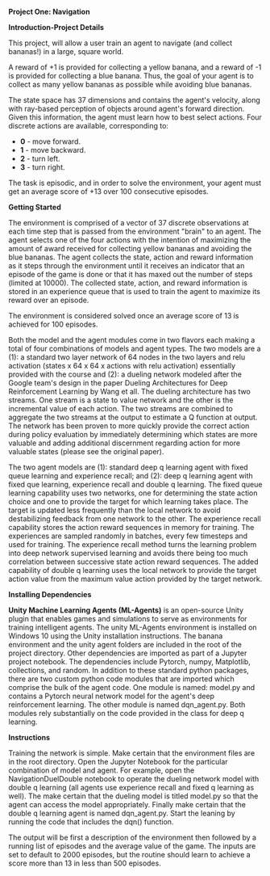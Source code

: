 **Project One: Navigation**

**Introduction-Project Details**

This project, will allow a user train an agent to navigate (and collect bananas!) in a large, square world.


A reward of +1 is provided for collecting a yellow banana, and a reward of -1 is provided for collecting a blue banana. Thus, the goal of your agent is to collect as many yellow bananas as possible while avoiding blue bananas.

The state space has 37 dimensions and contains the agent&#39;s velocity, along with ray-based perception of objects around agent&#39;s forward direction. Given this information, the agent must learn how to best select actions. Four discrete actions are available, corresponding to:

- **0**  - move forward.
- **1**  - move backward.
- **2**  - turn left.
- **3**  - turn right.

The task is episodic, and in order to solve the environment, your agent must get an average score of +13 over 100 consecutive episodes.

**Getting Started**

The environment is comprised of a vector of 37 discrete observations at each time step that is passed from the environment &quot;brain&quot; to an agent.  The agent selects one of the four actions with the intention of maximizing the amount of award received for collecting yellow bananas and avoiding the blue bananas.  The agent collects the state, action and reward information as it steps through the environment until it receives an indicator that an episode of the game is done or that it has maxed out the number of steps (limited at 10000).   The collected state, action, and reward information is stored in an experience queue that is used to train the agent to maximize its reward over an episode.

The environment is considered solved once an average score of 13 is achieved for 100 episodes.

Both the model and the agent modules come in two flavors each making a total of four combinations of models and agent types.  The two models are a (1): a standard two layer network of 64 nodes in the two layers and relu activation (states x 64 x 64 x actions with relu activation) essentially provided with the course and (2): a dueling network modeled after the Google team&#39;s design in the paper Dueling Architectures for Deep Reinforcement Learning by Wang et all.  The dueling architecture has two streams.  One stream is a state to value network and the other is the incremental value of each action.  The two streams are combined to aggregate the two streams at the output to estimate a Q function at output.  The network has been proven to more quickly provide the correct action during policy evaluation by immediately determining which states are more valuable and adding additional discernment regarding action for more valuable states (please see the original paper).

The two agent models are (1): standard deep q learning agent with fixed queue learning and experience recall; and (2): deep q learning agent with fixed que learning, experience recall and double q learning.  The fixed queue learning capability uses two networks, one for determining the state action choice and one to provide the target for which learning takes place.  The target is updated less frequently than the local network to avoid destabilizing feedback from one network to the other.  The experience recall capability stores the action reward sequences in memory for training.  The experiences are sampled randomly in batches, every few timesteps and used for training.  The experience recall method turns the learning problem into deep network supervised learning and avoids there being too much correlation between successive state action reward sequences.  The added capability of double q learning uses the local network to provide the target action value from the maximum value action provided by the target network.

**Installing Dependencies**

**Unity Machine Learning Agents (ML-Agents)** is an open-source Unity plugin that enables games and simulations to serve as environments for training intelligent agents. The unity ML-Agents environment is installed on Windows 10 using the Unity installation instructions.  The banana environment and the unity agent folders are included in the root of the project directory.  Other dependencies are imported as part of a Jupyter project notebook.  The dependencies include Pytorch, numpy, Matplotlib, collections, and random.  In addition to these standard python packages, there are two custom python code modules that are imported which comprise the bulk of the agent code.  One module is named: model.py and contains a Pytorch neural network model for the agent&#39;s deep reinforcement learning.  The other module is named dqn\_agent.py.  Both modules rely substantially on the code provided in the class for deep q learning.

**Instructions**

Training the network is simple.  Make certain that the environment files are in the root directory.  Open the Jupyter Notebook for the particular combination of model and agent.  For example, open the NavigationDuelDouble notebook to operate the dueling network model with double q learning (all agents use experience recall and fixed q learning as well).  The make certain that the dueling model is titled model.py so that the agent can access the model appropriately.  Finally make certain that the double q learning agent is named dqn\_agent.py.  Start the leaning by running the code that includes the dqn() function.

The output will be first a description of the environment then followed by a running list of episodes and the average value of the game.  The inputs are set to default to 2000 episodes, but the routine should learn to achieve a score more than 13 in less than 500 episodes.


